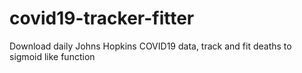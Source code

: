 # covid19-tracker-fitter
 Download daily Johns Hopkins COVID19 data, track and fit deaths to sigmoid like function
